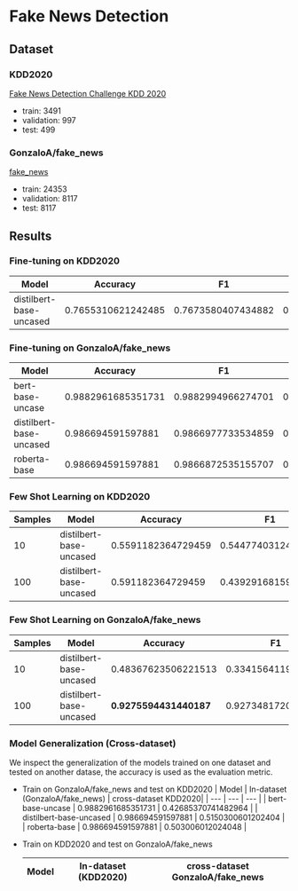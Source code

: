 # Fake News Detection

## Dataset

### KDD2020

[Fake News Detection Challenge KDD 2020](https://www.kaggle.com/competitions/fakenewskdd2020/overview)

- train: 3491
- validation: 997
- test: 499

### GonzaloA/fake_news

[fake_news](https://huggingface.co/datasets/GonzaloA/fake_news)

- train: 24353
- validation: 8117
- test: 8117

## Results

### Fine-tuning on KDD2020

| Model                   | Accuracy           | F1                 | Loss                |
| ----------------------- | ------------------ | ------------------ | ------------------- |
| distilbert-base-uncased | 0.7655310621242485 | 0.7673580407434882 | 0.46802181005477905 |

### Fine-tuning on GonzaloA/fake_news

| Model                   | Accuracy           | F1                 | Loss                 |
| ----------------------- | ------------------ | ------------------ | -------------------- |
| bert-base-uncase        | 0.9882961685351731 | 0.9882994966274701 | 0.026664618402719498 |
| distilbert-base-uncased | 0.986694591597881  | 0.9866977733534859 | 0.029809903353452682 |
| roberta-base            | 0.986694591597881  | 0.9866872535155707 | 0.024871505796909332 |

### Few Shot Learning on KDD2020

| Samples | Model                   | Accuracy           | F1                 | Loss               |
| ------- | ----------------------- | ------------------ | ------------------ | ------------------ |
| 10      | distilbert-base-uncased | 0.5591182364729459 | 0.5447740312435575 | 0.6902174949645996 |
| 100     | distilbert-base-uncased | 0.591182364729459  | 0.4392916815999757 | 0.677597165107727  |

### Few Shot Learning on GonzaloA/fake_news

| Samples | Model                   | Accuracy               | F1                 | Loss               |
| ------- | ----------------------- | ---------------------- | ------------------ | ------------------ |
| 10      | distilbert-base-uncased | 0.48367623506221513    | 0.3341564119711251 | 0.6532924771308899 |
| 100     | distilbert-base-uncased | **0.9275594431440187** | 0.9273481720070647 | 0.5080302953720093 |

### Model Generalization (Cross-dataset)

We inspect the generalization of the models trained on one dataset and tested on another datase, the accuracy is used as the evaluation metric.

- Train on GonzaloA/fake_news and test on KDD2020
  | Model | In-dataset (GonzaloA/fake_news) | cross-dataset KDD2020|
  | --- | --- | --- |
  | bert-base-uncase | 0.9882961685351731 | 0.42685370741482964 |
  | distilbert-base-uncased | 0.986694591597881 | 0.5150300601202404 |
  | roberta-base | 0.986694591597881 | 0.503006012024048 |

- Train on KDD2020 and test on GonzaloA/fake_news

  | Model | In-dataset (KDD2020) | cross-dataset GonzaloA/fake_news |
  | ----- | -------------------- | -------------------------------- |
